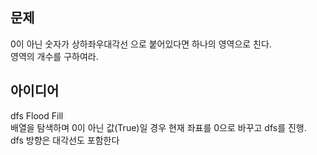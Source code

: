 ## 문제
0이 아닌 숫자가 상하좌우대각선 으로 붙어있다면 하나의 영역으로 친다.  
영역의 개수를 구하여라.  

## 아이디어
dfs Flood Fill  
배열을 탐색하며 0이 아닌 값(True)일 경우 현재 좌표를 0으로 바꾸고 dfs를 진행.  
dfs 방향은 대각선도 포함한다
